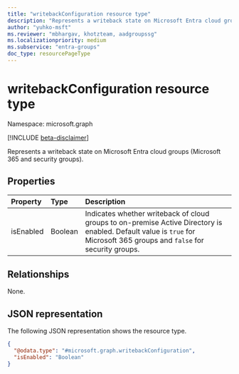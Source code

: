 ```yaml
---
title: "writebackConfiguration resource type"
description: "Represents a writeback state on Microsoft Entra cloud groups (Microsoft 365 and security groups)."
author: "yuhko-msft"
ms.reviewer: "mbhargav, khotzteam, aadgroupssg"
ms.localizationpriority: medium
ms.subservice: "entra-groups"
doc_type: resourcePageType
---
```


# writebackConfiguration resource type

Namespace: microsoft.graph

[!INCLUDE [beta-disclaimer](../../includes/beta-disclaimer.md)]

Represents a writeback state on Microsoft Entra cloud groups (Microsoft 365 and security groups).

## Properties
|Property|Type|Description|
|:---|:---|:---|
|isEnabled|Boolean|Indicates whether writeback of cloud groups to on-premise Active Directory is enabled. Default value is `true` for Microsoft 365 groups and `false` for security groups.|

## Relationships
None.

## JSON representation
The following JSON representation shows the resource type.
<!-- {
  "blockType": "resource",
  "@odata.type": "microsoft.graph.writebackConfiguration"
}
-->
``` json
{
  "@odata.type": "#microsoft.graph.writebackConfiguration",
  "isEnabled": "Boolean"
}
```
